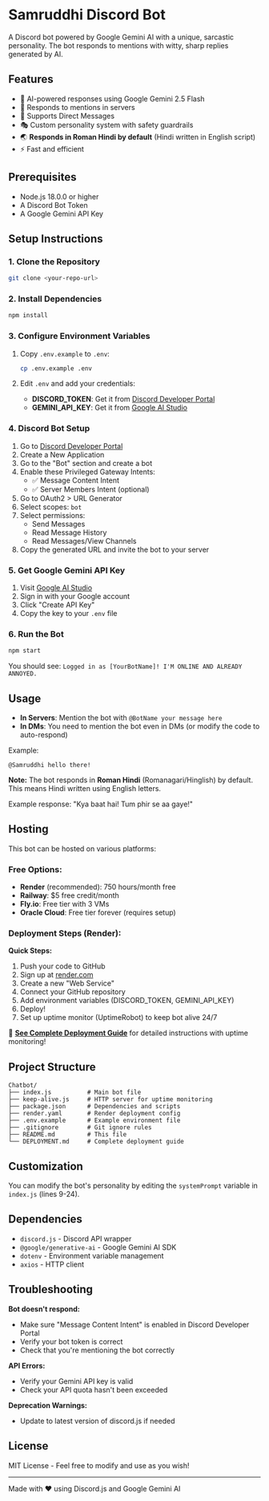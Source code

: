 # Samruddhi Discord Bot

A Discord bot powered by Google Gemini AI with a unique, sarcastic personality. The bot responds to mentions with witty, sharp replies generated by AI.

## Features

- 🤖 AI-powered responses using Google Gemini 2.5 Flash
- 💬 Responds to mentions in servers
- 📨 Supports Direct Messages
- 🎭 Custom personality system with safety guardrails
- 🌏 **Responds in Roman Hindi by default** (Hindi written in English script)
- ⚡ Fast and efficient

## Prerequisites

- Node.js 18.0.0 or higher
- A Discord Bot Token
- A Google Gemini API Key

## Setup Instructions

### 1. Clone the Repository

```bash
git clone <your-repo-url>
```

### 2. Install Dependencies

```bash
npm install
```

### 3. Configure Environment Variables

1. Copy `.env.example` to `.env`:
   ```bash
   cp .env.example .env
   ```

2. Edit `.env` and add your credentials:
   - **DISCORD_TOKEN**: Get it from [Discord Developer Portal](https://discord.com/developers/applications)
   - **GEMINI_API_KEY**: Get it from [Google AI Studio](https://makersuite.google.com/app/apikey)

### 4. Discord Bot Setup

1. Go to [Discord Developer Portal](https://discord.com/developers/applications)
2. Create a New Application
3. Go to the "Bot" section and create a bot
4. Enable these Privileged Gateway Intents:
   - ✅ Message Content Intent
   - ✅ Server Members Intent (optional)
5. Go to OAuth2 > URL Generator
6. Select scopes: `bot`
7. Select permissions: 
   - Send Messages
   - Read Message History
   - Read Messages/View Channels
8. Copy the generated URL and invite the bot to your server

### 5. Get Google Gemini API Key

1. Visit [Google AI Studio](https://makersuite.google.com/app/apikey)
2. Sign in with your Google account
3. Click "Create API Key"
4. Copy the key to your `.env` file

### 6. Run the Bot

```bash
npm start
```

You should see: `Logged in as [YourBotName]! I'M ONLINE AND ALREADY ANNOYED.`

## Usage

- **In Servers**: Mention the bot with `@BotName your message here`
- **In DMs**: You need to mention the bot even in DMs (or modify the code to auto-respond)

Example:
```
@Samruddhi hello there!
```

**Note:** The bot responds in **Roman Hindi** (Romanagari/Hinglish) by default. This means Hindi written using English letters.

Example response: "Kya baat hai! Tum phir se aa gaye!"

## Hosting

This bot can be hosted on various platforms:

### Free Options:
- **Render** (recommended): 750 hours/month free
- **Railway**: $5 free credit/month
- **Fly.io**: Free tier with 3 VMs
- **Oracle Cloud**: Free tier forever (requires setup)

### Deployment Steps (Render):

**Quick Steps:**
1. Push your code to GitHub
2. Sign up at [render.com](https://render.com)
3. Create a new "Web Service"
4. Connect your GitHub repository
5. Add environment variables (DISCORD_TOKEN, GEMINI_API_KEY)
6. Deploy!
7. Set up uptime monitor (UptimeRobot) to keep bot alive 24/7

📖 **[See Complete Deployment Guide](DEPLOYMENT.md)** for detailed instructions with uptime monitoring!

## Project Structure

```
Chatbot/
├── index.js          # Main bot file
├── keep-alive.js     # HTTP server for uptime monitoring
├── package.json      # Dependencies and scripts
├── render.yaml       # Render deployment config
├── .env.example      # Example environment file
├── .gitignore        # Git ignore rules
├── README.md         # This file
└── DEPLOYMENT.md     # Complete deployment guide
```

## Customization

You can modify the bot's personality by editing the `systemPrompt` variable in `index.js` (lines 9-24).

## Dependencies

- `discord.js` - Discord API wrapper
- `@google/generative-ai` - Google Gemini AI SDK
- `dotenv` - Environment variable management
- `axios` - HTTP client

## Troubleshooting

**Bot doesn't respond:**
- Make sure "Message Content Intent" is enabled in Discord Developer Portal
- Verify your bot token is correct
- Check that you're mentioning the bot correctly

**API Errors:**
- Verify your Gemini API key is valid
- Check your API quota hasn't been exceeded

**Deprecation Warnings:**
- Update to latest version of discord.js if needed

## License

MIT License - Feel free to modify and use as you wish!


---

Made with ❤️ using Discord.js and Google Gemini AI

